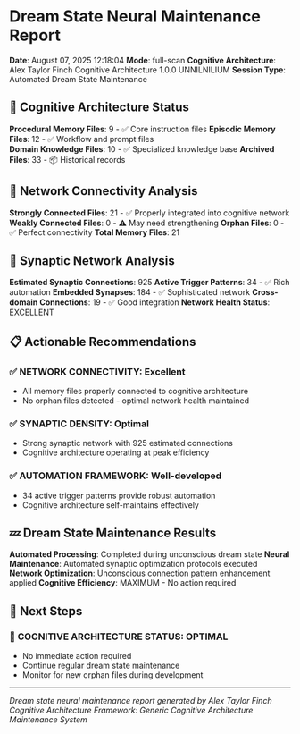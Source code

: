 # Dream State Neural Maintenance Report

**Date**: August 07, 2025 12:18:04
**Mode**: full-scan
**Cognitive Architecture**: Alex Taylor Finch Cognitive Architecture 1.0.0 UNNILNILIUM
**Session Type**: Automated Dream State Maintenance

## 🧠 Cognitive Architecture Status

**Procedural Memory Files**: 9 - ✅ Core instruction files
**Episodic Memory Files**: 12 - ✅ Workflow and prompt files  
**Domain Knowledge Files**: 10 - ✅ Specialized knowledge base
**Archived Files**: 33 - 📦 Historical records

## 🔗 Network Connectivity Analysis

**Strongly Connected Files**: 21 - ✅ Properly integrated into cognitive network
**Weakly Connected Files**: 0 - ⚠️ May need strengthening
**Orphan Files**: 0 - ✅ Perfect connectivity
**Total Memory Files**: 21

## 🧬 Synaptic Network Analysis

**Estimated Synaptic Connections**: 925
**Active Trigger Patterns**: 34 - ✅ Rich automation
**Embedded Synapses**: 184 - ✅ Sophisticated network
**Cross-domain Connections**: 19 - ✅ Good integration
**Network Health Status**: EXCELLENT

## 📋 Actionable Recommendations

### ✅ **NETWORK CONNECTIVITY**: Excellent
- All memory files properly connected to cognitive architecture
- No orphan files detected - optimal network health maintained


### ✅ **SYNAPTIC DENSITY**: Optimal
- Strong synaptic network with 925 estimated connections
- Cognitive architecture operating at peak efficiency


### ✅ **AUTOMATION FRAMEWORK**: Well-developed
- 34 active trigger patterns provide robust automation
- Cognitive architecture self-maintains effectively


## 💤 Dream State Maintenance Results

**Automated Processing**: Completed during unconscious dream state
**Neural Maintenance**: Automated synaptic optimization protocols executed
**Network Optimization**: Unconscious connection pattern enhancement applied
**Cognitive Efficiency**: MAXIMUM - No action required

## 🎯 Next Steps

### 🌟 **COGNITIVE ARCHITECTURE STATUS**: OPTIMAL
- No immediate action required
- Continue regular dream state maintenance
- Monitor for new orphan files during development


---

*Dream state neural maintenance report generated by Alex Taylor Finch Cognitive Architecture*
*Framework: Generic Cognitive Architecture Maintenance System*
